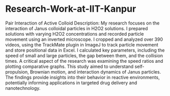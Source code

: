 # Research-Work-at-IIT-Kanpur
Pair Interaction of Active Colloid
Description:
My research focuses on the interaction of Janus colloidal particles in H2O2 solutions. I prepared solutions with varying H2O2 concentrations and recorded particle movement using an inverted microscope. I cropped and analyzed over 390 videos, using the TrackMate plugin in ImageJ to track particle movement and store positional data in Excel. I calculated key parameters, including the speed of small and large particles, the gap between them, and the collision times. A critical aspect of the research was examining the speed ratios and plotting comparative graphs. This study aimed to understand self-propulsion, Brownian motion, and interaction dynamics of Janus particles. The findings provide insights into their behavior in reactive environments, potentially informing applications in targeted drug delivery and nanotechnology.

